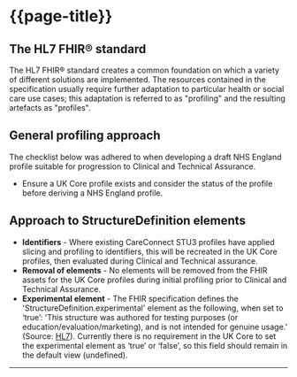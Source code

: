 # {{page-title}}

## The HL7 FHIR® standard
The HL7 FHIR® standard creates a common foundation on which a variety of different solutions are implemented. The resources contained in the specification usually require further adaptation to particular health or social care use cases; this adaptation is referred to as "profiling" and the resulting artefacts as "profiles". 

## General profiling approach
The checklist below was adhered to when developing a draft NHS England profile suitable for progression to Clinical and Technical Assurance.

- Ensure a UK Core profile exists and consider the status of the profile before deriving a NHS England profile.


## Approach to StructureDefinition elements
- **Identifiers** - Where existing CareConnect STU3 profiles have applied slicing and profiling to identifiers, this will be recreated in the UK Core profiles, then evaluated during Clinical and Technical assurance.
- **Removal of elements** - No elements will be removed from the FHIR assets for the UK Core profiles during initial profiling prior to Clinical and Technical Assurance. 
- **Experimental element** - The FHIR specification defines the 'StructureDefinition.experimental' element as the following, when set to ‘true’:
'This structure was authored for testing purposes (or education/evaluation/marketing), and is not intended for genuine usage.'
(Source: <a href="http://hl7.org/fhir/r4/structuredefinition.html#metadata">HL7</a>). Currently there is no requirement in the UK Core to set the experimental element as ‘true’ or ‘false’, so this field should remain in the default view (undefined).

---

